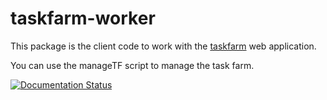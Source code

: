 taskfarm-worker
===============
This package is the client code to work with the [taskfarm](https://github.com/mhagdorn/taskfarm) web application.

You can use the manageTF script to manage the task farm.

[![Documentation Status](https://readthedocs.org/projects/taskfarm-worker/badge/?version=latest)](https://taskfarm-worker.readthedocs.io/en/latest/?badge=latest)

